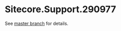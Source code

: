 # Sitecore.Support.290977

See [master branch](https://github.com/sitecoresupport/Sitecore.Support.290977) for details.